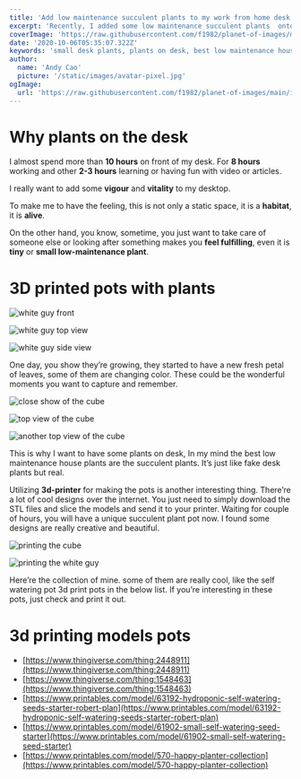 ```yaml
---
title: 'Add low maintenance succulent plants to my work from home desk setup'
excerpt: 'Recently, I added some low maintenance succulent plants  onto my desk, to make my daily work env more vigour and vitality. I use 3d print to make some very cool plant pots. It makes my desk setup unique and interesting.'
coverImage: 'https://raw.githubusercontent.com/f1982/planet-of-images/main/img/succulent_62b361edgy1h40or8aud1j21401e0tfo.jpg'
date: '2020-10-06T05:35:07.322Z'
keywords: 'small desk plants, plants on desk, best low maintenance house plants, mini succulent, fake desk plants, plant stand indoor, self watering pot 3d print, best office plants'
author:
  name: 'Andy Cao'
  picture: '/static/images/avatar-pixel.jpg'
ogImage:
  url: 'https://raw.githubusercontent.com/f1982/planet-of-images/main/img/succulent_62b361edgy1h40or8aud1j21401e0tfo.jpg'
---
```


# Why plants on the desk

I almost spend more than __10 hours__ on front of my desk. For __8 hours__ working and other __2-3 hours__ learning or having fun with video or articles.

I really want to add some __vigour__ and __vitality__ to my desktop.

To make me to have the feeling,  this is not only a static space, it is a __habitat__, it is __alive__.

On the other hand, you know, sometime, you just want to take care of someone else or looking after something makes you __feel fulfilling__, even it is __tiny__ or __small low-maintenance plant__.

# 3D printed pots with plants

![white guy front](https://raw.githubusercontent.com/f1982/planet-of-images/main/img/succulent_62b361edgy1h40orawuo9j21401e078u.jpg)

![white guy top view](https://raw.githubusercontent.com/f1982/planet-of-images/main/img/succulent_62b361edgy1h40or9izhij21401e0497.jpg)

![white guy side view](https://raw.githubusercontent.com/f1982/planet-of-images/main/img/succulent_62b361edgy1h40or8aud1j21401e0tfo.jpg)


One day, you show they’re growing, they started to have a new fresh petal of leaves, some of them are changing color. These could be the wonderful moments you want to capture and remember.

![close show of the cube](https://raw.githubusercontent.com/f1982/planet-of-images/main/img/succulent_62b361edgy1h3dlsslaxxj21401dvgw5.jpg)

![top view of the cube](https://raw.githubusercontent.com/f1982/planet-of-images/main/img/succulent_62b361edgy1h3dlstwd6vj21401e01a3.jpg)

![another top view of the cube](https://raw.githubusercontent.com/f1982/planet-of-images/main/img/succulent_62b361edgy1h3dlsv9mtej21401e1x3e.jpg)

This is why I want to have some plants on desk, In my mind the best low maintenance house plants are the succulent plants. It’s just like fake desk plants but real.

Utilizing __3d-printer__ for making the pots is another interesting thing. There’re a lot of cool designs over the internet. You just need to simply download the STL files and slice the models and send it to your printer. Waiting for couple of hours, you will have a unique succulent plant pot now. I found some designs are really creative and beautiful.

![printing the cube](https://raw.githubusercontent.com/f1982/planet-of-images/main/img/succulent_62b361edgy1h3dlsw1xzuj21401dvahu.jpg)

![printing the white guy](https://raw.githubusercontent.com/f1982/planet-of-images/main/img/succulent_62b361edgy1h40orbpif1j21401e0k0j.jpg)

Here’re the collection of mine. some of them are really cool, like the self watering pot 3d print pots in the below list. If you’re interesting in these pots, just check and print it out.

# 3d printing models pots

* [https://www.thingiverse.com/thing:2448911](https://www.thingiverse.com/thing:2448911)
* [https://www.thingiverse.com/thing:1548463](https://www.thingiverse.com/thing:1548463)
* [https://www.printables.com/model/63192-hydroponic-self-watering-seeds-starter-robert-plan](https://www.printables.com/model/63192-hydroponic-self-watering-seeds-starter-robert-plan)
* [https://www.printables.com/model/61902-small-self-watering-seed-starter](https://www.printables.com/model/61902-small-self-watering-seed-starter)
* [https://www.printables.com/model/570-happy-planter-collection](https://www.printables.com/model/570-happy-planter-collection)